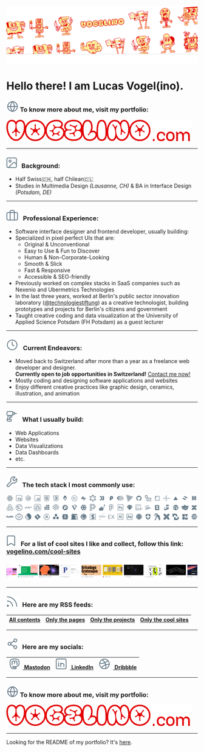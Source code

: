 [![Vogelino's online portfolio](./readme/gh-banner.png)](https://vogelino.com)

# Hello there! I am Lucas Vogel(ino).

### ![🌐](./readme/globe.svg) To know more about me, visit my portfolio:

[![Screenshot of Lucas Vogel's Portfolio Website](./readme/vogelinocom.svg)](https://vogelino.com)

---

### ![🌆](./readme/background.svg) Background:

- Half Swiss🇨🇭, half Chilean🇨🇱
- Studies in Multimedia Design _(Lausanne, CH)_ & BA in Interface Design _(Potsdam, DE)_

---

### ![💼](./readme/work.svg) Professional Experience:

- Software interface designer and frontend developer, usually building:
- Specialized in pixel perfect UIs that are:
  - Original & Unconventional
  - Easy to Use & Fun to Discover
  - Human & Non-Corporate-Looking
  - Smooth & Slick
  - Fast & Responsive
  - Accessible & SEO-friendly
- Previously worked on complex stacks in SaaS companies such as Nexenio and Ubermetrics Technologies
- In the last three years, worked at Berlin's public sector innovation laboratory ([@technologiestiftung](https://github.com/technologiestiftung)) as a creative technologist, building prototypes and projects for Berlin's citizens and government
- Taught creative coding and data visualization at the University of Applied Science Potsdam (FH Potsdam) as a guest lecturer

---

### ![🕔](./readme/now.svg) Current Endeavors:
- Moved back to Switzerland after more than a year as a freelance web developer and designer. <br/>**Currently open to job opportunities in Switzerland!** [Contact me now!](mailto:contact@vogelino.com)
- Mostly coding and designing software applications and websites
- Enjoy different creative practices like graphic design, ceramics, illustration, and animation

---

### ![🏗️](./readme/build.svg) What I usually build:

- Web Applications
- Websites
- Data Visualizations
- Data Dashboards
- etc.

---

### ![🔧](./readme/wrench.svg) The tech stack I most commonly use:

![The tech stack I most commonly use](./readme/tech.svg)

---

### ![🔖](./readme/bookmark.svg) For a list of cool sites I like and collect, follow this link: [vogelino.com/cool-sites](https://vogelino.com/cool-sites)

[![Screenshot of Lucas Vogel's Cool Sites List](./readme/cool-sites.png)](https://vogelino.com/cool-sites)

---

### ![🛜](./readme/rss.svg) Here are my RSS feeds:

| [All contents](https://vogelino.com/rss.xml) | [Only the pages](https://vogelino.com/rss-pages-only.xml) | [Only the projects](https://vogelino.com/rss-projects-only.xml) | [Only the cool sites](https://vogelino.com/rss-cool-sites-only.xml) |
| :------------------------------------------- | :-------------------------------------------------------- | :-------------------------------------------------------------- | :------------------------------------------------------------------ |

---

### ![🔗](./readme/socials.svg) Here are my socials:

| [![Mastodon](./readme/mastodon.svg) Mastodon](https://techhub.social/@vogelino) | [![LinkedIn](./readme/linkedin.svg) LinkedIn](https://www.linkedin.com/in/vogelino/) | [![Dribbble](./readme/dribbble.svg) Dribbble](https://dribbble.com/vogelino) |
| :------------------------------------------------------------------------------ | :----------------------------------------------------------------------------------- | :--------------------------------------------------------------------------- |

---

### ![🌐](./readme/globe.svg) To know more about me, visit my portfolio:

[![Screenshot of Lucas Vogel's Portfolio Website](./readme/vogelinocom.svg)](https://vogelino.com)

---

Looking for the README of my portfolio? It's [here](https://github.com/vogelino/vogelino/blob/main/REPO-README.md).
